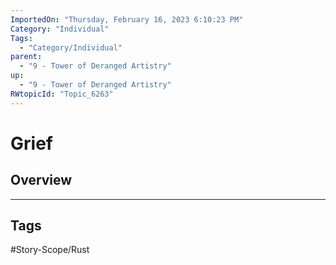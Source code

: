 ```yaml
---
ImportedOn: "Thursday, February 16, 2023 6:10:23 PM"
Category: "Individual"
Tags:
  - "Category/Individual"
parent:
  - "9 - Tower of Deranged Artistry"
up:
  - "9 - Tower of Deranged Artistry"
RWtopicId: "Topic_6263"
---
```

# Grief
## Overview

---
## Tags
#Story-Scope/Rust

